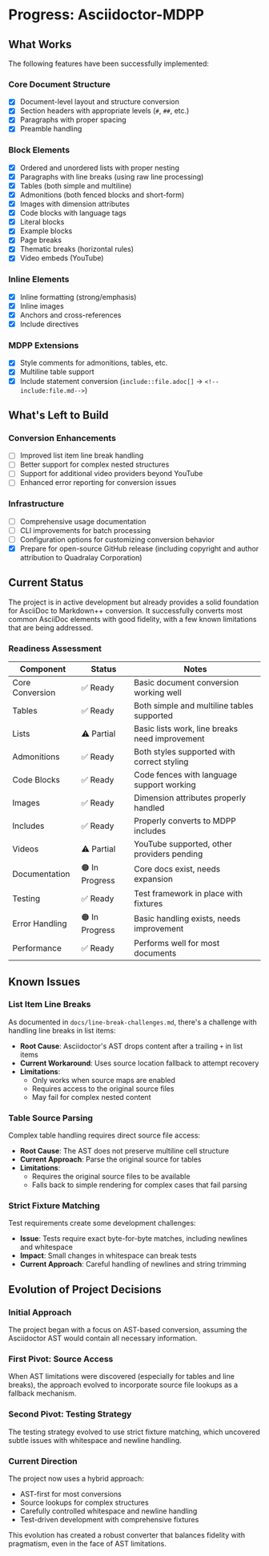 # Progress: Asciidoctor-MDPP

## What Works

The following features have been successfully implemented:

### Core Document Structure
- [x] Document-level layout and structure conversion
- [x] Section headers with appropriate levels (`#`, `##`, etc.)
- [x] Paragraphs with proper spacing
- [x] Preamble handling

### Block Elements
- [x] Ordered and unordered lists with proper nesting
- [x] Paragraphs with line breaks (using raw line processing)
- [x] Tables (both simple and multiline)
- [x] Admonitions (both fenced blocks and short-form)
- [x] Images with dimension attributes
- [x] Code blocks with language tags
- [x] Literal blocks
- [x] Example blocks
- [x] Page breaks
- [x] Thematic breaks (horizontal rules)
- [x] Video embeds (YouTube)

### Inline Elements
- [x] Inline formatting (strong/emphasis)
- [x] Inline images
- [x] Anchors and cross-references
- [x] Include directives

### MDPP Extensions
- [x] Style comments for admonitions, tables, etc.
- [x] Multiline table support
- [x] Include statement conversion (`include::file.adoc[]` → `<!--include:file.md-->`)

## What's Left to Build

### Conversion Enhancements
- [ ] Improved list item line break handling
- [ ] Better support for complex nested structures
- [ ] Support for additional video providers beyond YouTube
- [ ] Enhanced error reporting for conversion issues

### Infrastructure
- [ ] Comprehensive usage documentation
- [ ] CLI improvements for batch processing
- [ ] Configuration options for customizing conversion behavior
- [x] Prepare for open-source GitHub release (including copyright and author attribution to Quadralay Corporation)

## Current Status

The project is in active development but already provides a solid foundation for AsciiDoc to Markdown++ conversion. It successfully converts most common AsciiDoc elements with good fidelity, with a few known limitations that are being addressed.

### Readiness Assessment

| Component | Status | Notes |
|-----------|--------|-------|
| Core Conversion | ✅ Ready | Basic document conversion working well |
| Tables | ✅ Ready | Both simple and multiline tables supported |
| Lists | ⚠️ Partial | Basic lists work, line breaks need improvement |
| Admonitions | ✅ Ready | Both styles supported with correct styling |
| Code Blocks | ✅ Ready | Code fences with language support working |
| Images | ✅ Ready | Dimension attributes properly handled |
| Includes | ✅ Ready | Properly converts to MDPP includes |
| Videos | ⚠️ Partial | YouTube supported, other providers pending |
| Documentation | 🟠 In Progress | Core docs exist, needs expansion |
| Testing | ✅ Ready | Test framework in place with fixtures |
| Error Handling | 🟠 In Progress | Basic handling exists, needs improvement |
| Performance | ✅ Ready | Performs well for most documents |

## Known Issues

### List Item Line Breaks
As documented in `docs/line-break-challenges.md`, there's a challenge with handling line breaks in list items:

- **Root Cause**: Asciidoctor's AST drops content after a trailing `+` in list items
- **Current Workaround**: Uses source location fallback to attempt recovery
- **Limitations**: 
  - Only works when source maps are enabled
  - Requires access to the original source files
  - May fail for complex nested content

### Table Source Parsing
Complex table handling requires direct source file access:

- **Root Cause**: The AST does not preserve multiline cell structure
- **Current Approach**: Parse the original source for tables
- **Limitations**:
  - Requires the original source files to be available
  - Falls back to simple rendering for complex cases that fail parsing

### Strict Fixture Matching
Test requirements create some development challenges:

- **Issue**: Tests require exact byte-for-byte matches, including newlines and whitespace
- **Impact**: Small changes in whitespace can break tests
- **Current Approach**: Careful handling of newlines and string trimming

## Evolution of Project Decisions

### Initial Approach
The project began with a focus on AST-based conversion, assuming the Asciidoctor AST would contain all necessary information.

### First Pivot: Source Access
When AST limitations were discovered (especially for tables and line breaks), the approach evolved to incorporate source file lookups as a fallback mechanism.

### Second Pivot: Testing Strategy
The testing strategy evolved to use strict fixture matching, which uncovered subtle issues with whitespace and newline handling.

### Current Direction
The project now uses a hybrid approach:
- AST-first for most conversions
- Source lookups for complex structures
- Carefully controlled whitespace and newline handling
- Test-driven development with comprehensive fixtures

This evolution has created a robust converter that balances fidelity with pragmatism, even in the face of AST limitations.
